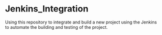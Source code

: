 # Jenkins_Integration
Using this repository to integrate and build a new project using the Jenkins to automate the building and testing of the project.
